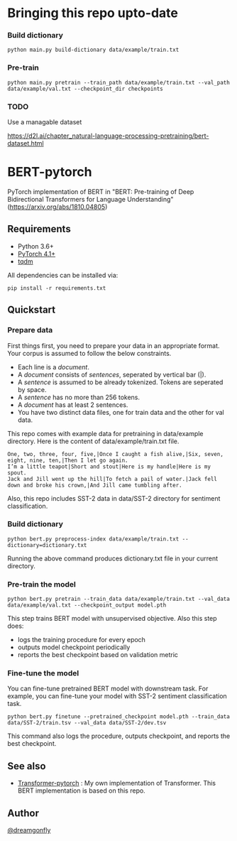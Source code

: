 # Bringing this repo upto-date

### Build dictionary

```
python main.py build-dictionary data/example/train.txt
```

### Pre-train
```
python main.py pretrain --train_path data/example/train.txt --val_path data/example/val.txt --checkpoint_dir checkpoints
```

### TODO 
Use a managable dataset

https://d2l.ai/chapter_natural-language-processing-pretraining/bert-dataset.html

# BERT-pytorch
PyTorch implementation of BERT in "BERT: Pre-training of Deep Bidirectional Transformers for Language Understanding" (https://arxiv.org/abs/1810.04805)

## Requirements
- Python 3.6+
- [PyTorch 4.1+](http://pytorch.org/)
- [tqdm](https://github.com/tqdm/tqdm)

All dependencies can be installed via:

```
pip install -r requirements.txt
```

## Quickstart

### Prepare data
First things first, you need to prepare your data in an appropriate format. 
Your corpus is assumed to follow the below constraints.

- Each line is a *document*.
- A *document* consists of *sentences*, seperated by vertical bar (|).
- A *sentence* is assumed to be already tokenized. Tokens are seperated by space.
- A *sentence* has no more than 256 tokens.
- A *document* has at least 2 sentences. 
- You have two distinct data files, one for train data and the other for val data.

This repo comes with example data for pretraining in data/example directory.
Here is the content of data/example/train.txt file.

```
One, two, three, four, five,|Once I caught a fish alive,|Six, seven, eight, nine, ten,|Then I let go again.
I’m a little teapot|Short and stout|Here is my handle|Here is my spout.
Jack and Jill went up the hill|To fetch a pail of water.|Jack fell down and broke his crown,|And Jill came tumbling after.  
```

Also, this repo includes SST-2 data in data/SST-2 directory for sentiment classification.

### Build dictionary
```
python bert.py preprocess-index data/example/train.txt --dictionary=dictionary.txt
```
Running the above command produces dictionary.txt file in your current directory.

### Pre-train the model
```
python bert.py pretrain --train_data data/example/train.txt --val_data data/example/val.txt --checkpoint_output model.pth
```
This step trains BERT model with unsupervised objective. Also this step does:
- logs the training procedure for every epoch
- outputs model checkpoint periodically
- reports the best checkpoint based on validation metric

### Fine-tune the model
You can fine-tune pretrained BERT model with downstream task.
For example, you can fine-tune your model with SST-2 sentiment classification task. 
```
python bert.py finetune --pretrained_checkpoint model.pth --train_data data/SST-2/train.tsv --val_data data/SST-2/dev.tsv
```
This command also logs the procedure, outputs checkpoint, and reports the best checkpoint.

## See also
- [Transformer-pytorch](https://github.com/dreamgonfly/Transformer-pytorch) : My own implementation of Transformer. This BERT implementation is based on this repo.

## Author
[@dreamgonfly](https://github.com/dreamgonfly)
